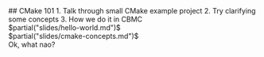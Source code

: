 <section>
## CMake 101
1. Talk through small CMake example project
2. Try clarifying some concepts
3. How we do it in CBMC 
</section>

<section>
$partial("slides/hello-world.md")$
</section>

<section>
$partial("slides/cmake-concepts.md")$
</section>

<section>
Ok, what nao?
</section>
